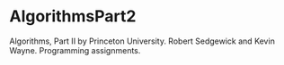 # AlgorithmsPart2
Algorithms, Part II by Princeton University. Robert Sedgewick and Kevin Wayne. 
Programming assignments.
